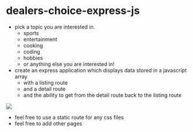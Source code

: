 # dealers-choice-express-js

- pick a topic you are interested in.
  - sports
  - entertainment
  - cooking
  - coding
  - hobbies
  - or anything else you are interested in!
- create an express application which displays data stored in a javascript array
  - with a listing route
  - and a detail route
  - and the ability to get from the detail route back to the listing route


<img src='https://github.com/FullstackAcademy/dealers-choice-express-js/blob/main/Screen%20Shot%202022-05-06%20at%207.48.12%20AM.png' />

- feel free to use a static route for any css files
- feel free to add other pages
